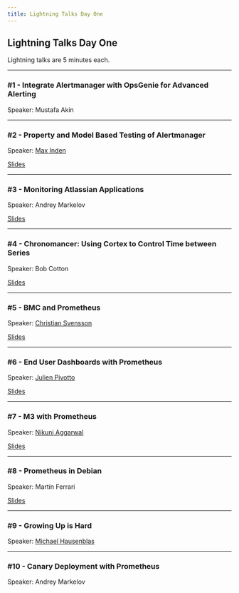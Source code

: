 ```yaml
---
title: Lightning Talks Day One
---
```


## Lightning Talks Day One

Lightning talks are 5 minutes each.

---

### #1 - Integrate Alertmanager with OpsGenie for Advanced Alerting

Speaker: Mustafa Akin

---

### #2 - Property and Model Based Testing of Alertmanager

Speaker: [Max Inden](/2017-munich/speakers/max-inden/)

[Slides](/2018-munich/slides/lightning-talks-day1-02_property-and-model-based-testing-of-alertmanager.pdf)

---

### #3 - Monitoring Atlassian Applications

Speaker: Andrey Markelov

[Slides](/2018-munich/slides/lightning-talks-day1-03-monitoring-atlassian-applications.pdf)

---

### #4 - Chronomancer: Using Cortex to Control Time between Series

Speaker: Bob Cotton

[Slides](/2018-munich/slides/lightning-talks-day1-04_chronomancer-using-cortex-to-control-time-between-series.pdf)

---

### #5 - BMC and Prometheus

Speaker: [Christian Svensson](/2016-berlin/speakers/christian-svensson/)

[Slides](/2018-munich/slides/lightning-talks-day1-05_bmc-and-prometheus.pdf)

---

### #6 - End User Dashboards with Prometheus

Speaker: [Julien Pivotto](/2018-munich/speakers/julien-pivotto/)

[Slides](/2018-munich/slides/lightning-talks-day1-06_end-user-dashboards-with-prometheus.pdf)

---

### #7 - M3 with Prometheus

Speaker: [Nikunj Aggarwal](/2018-munich/speakers/nikunj-aggarwal/)

[Slides](/2018-munich/slides/lightning-talks-day1-07_m3-with-prometheus.pdf)

---

### #8 - Prometheus in Debian

Speaker: Martín Ferrari

[Slides](/2018-munich/slides/lightning-talks-day1-08_prometheus-in-debian.pdf)

---

### #9 - Growing Up is Hard

Speaker: [Michael Hausenblas](/2018-munich/speakers/michael-hausenblas/)

---

### #10 - Canary Deployment with Prometheus

Speaker: Andrey Markelov

